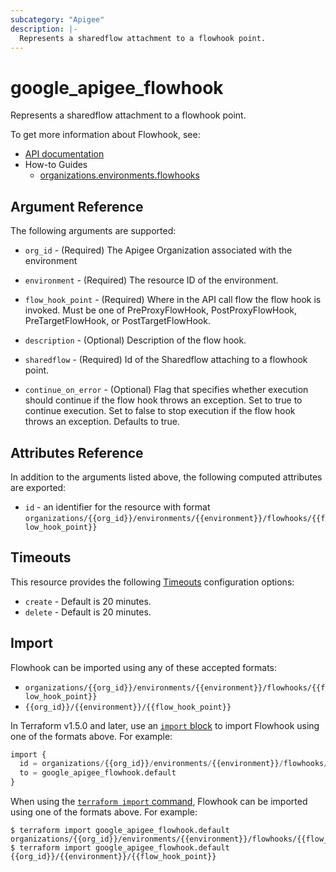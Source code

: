 ```yaml
---
subcategory: "Apigee"
description: |-
  Represents a sharedflow attachment to a flowhook point.
---
```


# google\_apigee\_flowhook

Represents a sharedflow attachment to a flowhook point.


To get more information about Flowhook, see:

* [API documentation](https://cloud.google.com/apigee/docs/reference/apis/apigee/rest/v1/organizations.environments.flowhooks#FlowHook)
* How-to Guides
    * [organizations.environments.flowhooks](https://cloud.google.com/apigee/docs/reference/apis/apigee/rest/v1/organizations.environments.flowhooks#FlowHook)

## Argument Reference

The following arguments are supported:


* `org_id` -
  (Required)
  The Apigee Organization associated with the environment

* `environment` -
  (Required)
  The resource ID of the environment.

* `flow_hook_point` -
  (Required)
  Where in the API call flow the flow hook is invoked. Must be one of PreProxyFlowHook, PostProxyFlowHook, PreTargetFlowHook, or PostTargetFlowHook.

* `description` -
  (Optional)
  Description of the flow hook.

* `sharedflow` -
  (Required)
  Id of the Sharedflow attaching to a flowhook point.

* `continue_on_error` -
  (Optional)
  Flag that specifies whether execution should continue if the flow hook throws an exception. Set to true to continue execution. Set to false to stop execution if the flow hook throws an exception. Defaults to true.


## Attributes Reference

In addition to the arguments listed above, the following computed attributes are exported:

* `id` - an identifier for the resource with format `organizations/{{org_id}}/environments/{{environment}}/flowhooks/{{flow_hook_point}}`


## Timeouts

This resource provides the following
[Timeouts](https://developer.hashicorp.com/terraform/plugin/sdkv2/resources/retries-and-customizable-timeouts) configuration options:

- `create` - Default is 20 minutes.
- `delete` - Default is 20 minutes.

## Import


Flowhook can be imported using any of these accepted formats:

* `organizations/{{org_id}}/environments/{{environment}}/flowhooks/{{flow_hook_point}}`
* `{{org_id}}/{{environment}}/{{flow_hook_point}}`

In Terraform v1.5.0 and later, use an [`import` block](https://developer.hashicorp.com/terraform/language/import) to import Flowhook using one of the formats above. For example:

```tf
import {
  id = organizations/{{org_id}}/environments/{{environment}}/flowhooks/{{flow_hook_point}}
  to = google_apigee_flowhook.default
}
```

When using the [`terraform import` command](https://developer.hashicorp.com/terraform/cli/commands/import), Flowhook can be imported using one of the formats above. For example:

```
$ terraform import google_apigee_flowhook.default organizations/{{org_id}}/environments/{{environment}}/flowhooks/{{flow_hook_point}}
$ terraform import google_apigee_flowhook.default {{org_id}}/{{environment}}/{{flow_hook_point}}
```
